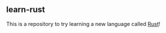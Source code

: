 learn-rust
----------

This is a repository to try learning a new language called [Rust](https://rust-lang.org)!
